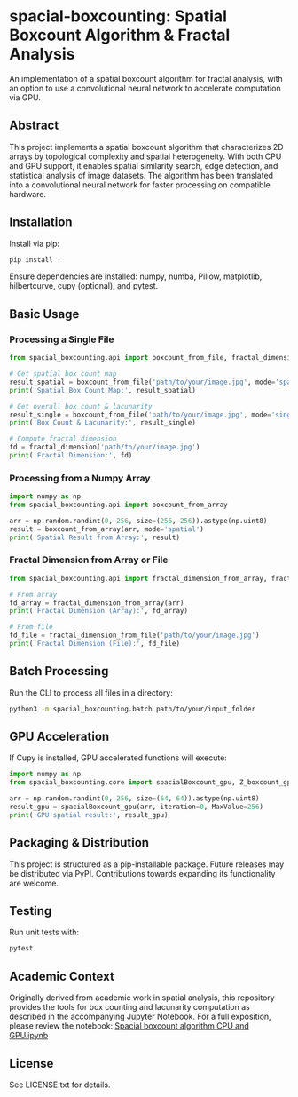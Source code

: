 # spacial-boxcounting: Spatial Boxcount Algorithm & Fractal Analysis

An implementation of a spatial boxcount algorithm for fractal analysis, with an option to use a convolutional neural network to accelerate computation via GPU.

## Abstract
This project implements a spatial boxcount algorithm that characterizes 2D arrays by topological complexity and spatial heterogeneity. With both CPU and GPU support, it enables spatial similarity search, edge detection, and statistical analysis of image datasets. The algorithm has been translated into a convolutional neural network for faster processing on compatible hardware.

## Installation
Install via pip:

```bash
pip install .
```

Ensure dependencies are installed: numpy, numba, Pillow, matplotlib, hilbertcurve, cupy (optional), and pytest.

## Basic Usage
### Processing a Single File

```python
from spacial_boxcounting.api import boxcount_from_file, fractal_dimension

# Get spatial box count map
result_spatial = boxcount_from_file('path/to/your/image.jpg', mode='spatial')
print('Spatial Box Count Map:', result_spatial)

# Get overall box count & lacunarity
result_single = boxcount_from_file('path/to/your/image.jpg', mode='single')
print('Box Count & Lacunarity:', result_single)

# Compute fractal dimension
fd = fractal_dimension('path/to/your/image.jpg')
print('Fractal Dimension:', fd)
```

### Processing from a Numpy Array

```python
import numpy as np
from spacial_boxcounting.api import boxcount_from_array

arr = np.random.randint(0, 256, size=(256, 256)).astype(np.uint8)
result = boxcount_from_array(arr, mode='spatial')
print('Spatial Result from Array:', result)
```

### Fractal Dimension from Array or File

```python
from spacial_boxcounting.api import fractal_dimension_from_array, fractal_dimension_from_file

# From array
fd_array = fractal_dimension_from_array(arr)
print('Fractal Dimension (Array):', fd_array)

# From file
fd_file = fractal_dimension_from_file('path/to/your/image.jpg')
print('Fractal Dimension (File):', fd_file)
```

## Batch Processing
Run the CLI to process all files in a directory:

```bash
python3 -m spacial_boxcounting.batch path/to/your/input_folder
```

## GPU Acceleration
If Cupy is installed, GPU accelerated functions will execute:

```python
import numpy as np
from spacial_boxcounting.core import spacialBoxcount_gpu, Z_boxcount_gpu

arr = np.random.randint(0, 256, size=(64, 64)).astype(np.uint8)
result_gpu = spacialBoxcount_gpu(arr, iteration=0, MaxValue=256)
print('GPU spatial result:', result_gpu)
```

## Packaging & Distribution
This project is structured as a pip-installable package. Future releases may be distributed via PyPI. Contributions towards expanding its functionality are welcome.

## Testing
Run unit tests with:

```bash
pytest
```

## Academic Context
Originally derived from academic work in spatial analysis, this repository provides the tools for box counting and lacunarity computation as described in the accompanying Jupyter Notebook. For a full exposition, please review the notebook:
[Spacial boxcount algorithm CPU and GPU.ipynb](https://colab.research.google.com/github/ollimacp/spacial-boxcounting-cpu-gpu/blob/main/Spacial%20boxcount%20algorithm%20CPU%20and%20GPU.ipynb)

## License
See LICENSE.txt for details.
